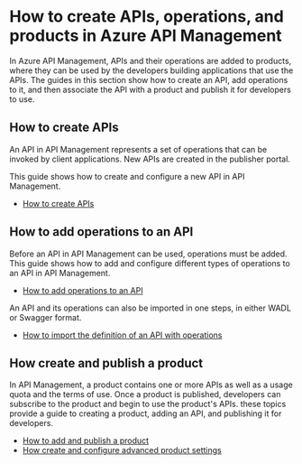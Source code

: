 <properties 
    pageTitle="How to create APIs, operations, and products in Azure API Management" 
    description="Learn how to create APIs, operations, and products in API Management." 
    services="api-management" 
    documentationCenter="" 
    authors="steved0x" 
    manager="dwrede" 
    editor=""/>

<tags 
    ms.service="api-management" 
    ms.workload="mobile" 
    ms.tgt_pltfrm="na" 
    ms.devlang="na" 
    ms.topic="article" 
    ms.date="11/03/2015" 
    ms.author="sdanie"/>

# How to create APIs, operations, and products in Azure API Management
In Azure API Management, APIs and their operations are added to products, where they can be used by the developers building applications that use the APIs. The guides in this section show how to create an API, add operations to it, and then associate the API with a product and publish it for developers to use.

## <a name="create-apis"> </a>How to create APIs
An API in API Management represents a set of operations that can be invoked by client applications. New APIs are created in the publisher portal.

This guide shows how to create and configure a new API in API Management.

* [How to create APIs](api-management-howto-create-apis.md)

## <a name="add-operations"> </a>How to add operations to an API
Before an API in API Management can be used, operations must be added. This guide shows how to add and configure different types of operations to an API in API Management.

* [How to add operations to an API](api-management-howto-add-operations.md)

An API and its operations can also be imported in one steps, in either WADL or Swagger format.

* [How to import the definition of an API with operations](api-management-howto-import-api.md)

## <a name="add-product"> </a>How create and publish a product
In API Management, a product contains one or more APIs as well as a usage quota and the terms of use. Once a product is published, developers can subscribe to the product and begin to use the product's APIs. these topics provide a guide to creating a product, adding an API, and publishing it for developers.

* [How to add and publish a product](api-management-howto-add-products.md)
* [How create and configure advanced product settings](api-management-howto-product-with-rules.md)

[Create a product]: #create-product
[Add APIs to a product]: #add-apis
[Add descriptive information to a product]: #add-description
[Publish a product]: #publish-product
[Make a product visible to developers]: #make-visible
[View subscribers to a product]: #view-subscribers
[Next steps]: #next-steps

[api-management-]: ./media/

[How to create APIs]: api-management-howto-create-apis.md
[How to add operations to an API]: api-management-howto-add-operations.md
[How to add and publish a product]: api-management-howto-add-products.md
[Monitoring and analytics]: ../api-management-monitoring.md
[How to import the definition of an API with operations]: api-management-howto-import-api.md
[How create and configure advanced product settings]: api-management-howto-product-with-rules.md 